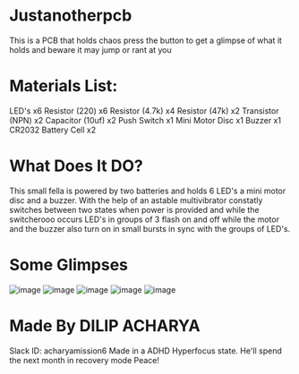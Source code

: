 # Justanotherpcb
This is a PCB that holds chaos press the button to get a glimpse of what it holds and beware it may jump or rant at you

# Materials List:
LED's x6
Resistor (220) x6
Resistor (4.7k) x4
Resistor (47k) x2
Transistor (NPN) x2
Capacitor (10uf) x2
Push Switch x1
Mini Motor Disc x1
Buzzer x1
CR2032 Battery Cell x2

# What Does It DO?
This small fella is powered by two batteries and holds 6 LED's a mini motor disc and a buzzer. With the help of an astable multivibrator constatly switches between two states when power is provided and while the switcherooo occurs LED's in groups of 3 flash on and off while the motor and the buzzer also turn on in small bursts in sync with the groups of LED's.

# Some Glimpses
![image](https://github.com/user-attachments/assets/a7f6ce97-0a8c-4e66-8960-8d23ee30b746)
![image](https://github.com/user-attachments/assets/6b3cd70a-0f43-4953-9aae-6f5991db5b3f)
![image](https://github.com/user-attachments/assets/d7005485-3ea5-41b6-ae4a-7347dd56de52)
![image](https://github.com/user-attachments/assets/fef13c33-ef03-448d-9351-1631d034996f)
![image](https://github.com/user-attachments/assets/80f728a5-d961-459f-9d46-829498bcf7d9)




# Made By DILIP ACHARYA
Slack ID: acharyamission6
Made in a ADHD Hyperfocus state.
He'll spend the next month in recovery mode
Peace!
